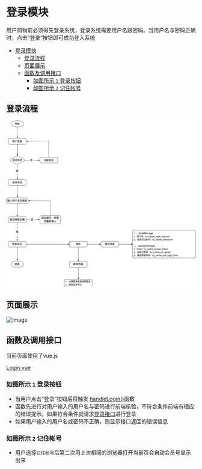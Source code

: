 # 登录模块

用户购物前必须得先登录系统，登录系统需要用户名跟密码。当用户名与密码正确时，点击“登录“按钮即可成功登入系统

<!-- TOC -->

- [登录模块](#登录模块)
  - [登录流程](#登录流程)
  - [页面展示](#页面展示)
  - [函数及调用接口](#函数及调用接口)
    - [如图所示 `1` 登录按钮](#如图所示-1-登录按钮)
    - [如图所示 `2` 记住帐号](#如图所示-2-记住帐号)

<!-- /TOC -->

## 登录流程
![image](./images/process_login.jpg)

## 页面展示

![image](./images/login_pc.jpg)

## 函数及调用接口
当前页面使用了vue.js

[Login.vue](https://gitlab.kyani.cn/kyani-inc/kyani-shop-mobile/blob/master/src/views/login/Login.vue)


### 如图所示 `1` 登录按钮
- 当用户点击”登录“按钮后将触发 [handleLogin()](https://gitlab.kyani.cn/kyani-inc/kyani-shop-mobile/blob/master/src/views/login/Login.vue#L101)函数
- 函数先进行对用户输入的用户名与密码进行前端核验，不符合条件前端有相应的错误提示。如果符合条件就请求[登录接口](https://gitlab.kyani.cn/kyani-inc/kyani-shop-mobile/blob/master/src/api/urls.js#L7)进行登录
- 如果用户输入的用户名或密码不正确，则显示接口返回的错误信息

### 如图所示 `2` 记住帐号
- 用户选择`记住帐号`后第二次用上次相同的浏览器打开当前页会自动会员号显示出来
